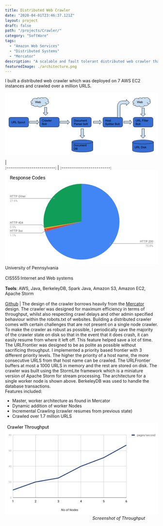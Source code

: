 ```yaml
---
title: Distributed Web Crawler
date: "2020-04-01T23:46:37.121Z"
layout: project
draft: false
path: "/projects/Crawler/"
category: "SoftWare"
tags:
  - "Amazon Web Services"
  - "Distributed Systems"
  - "Mercator"
description: "A scalable and fault tolerant distributed web crawler that was built as part of the final project for CIS555(Internet and Web Systems) at the University of Pennsylvania" 
featuredImage: ./architecture.png
---
```


I built a distributed web crawler which was deployed on 7 AWS EC2 instances and crawled over a million URLS.

![architecture](./architecture.png) 
<br>

  |  
:-------------------------:      |       :-------------------------:
 ![response codes](./chart.png) <br> University of Pennsylvania <br><br> CIS555:Internet and Web systems <br><br> **Tools**: AWS, Java, BerkeleyDB, Spark Java, Amazon S3, Amazon EC2, Apache Storm <br><br> [Github](https://github.com/masterford/DistributedWebCrawler) | The design of the crawler borrows heavily from the [Mercator](./mercator.pdf) design. The crawler was designed for maximum efficiency in terms of throughput, whilst also respecting crawl delays and other admin specified behaviour within the robots.txt of websites. Building a distributed crawler comes with certain challenges that are not present on a single node crawler. To make the crawler as robust as possible, I periodically save the majority of the crawler state on disk so that in the event that it does crash, it can easily resume from where it left off. This feature helped save a lot of time. The URLFrontier was designed to be as polite as possible without sacrificing throughput. I implemented a priority based frontier with 3 different priority levels. The higher the priority of a host name, the more consecutive URLS from that host name can be crawled. The URLFrontier buffers at most a 1000 URLS in memory and the rest are stored on disk. The crawler was built using the StormLite framework which is a miniature version of Apache Storm for stream processing. The architecture for a single worker node is shown above. BerkeleyDB was used to handle the database transactions.<br> Features included: <ul><li>Master, worker architecture as found in Mercator</li><li>Dynamic addition of worker Nodes</li><li>Incremental Crawling (crawler resumes from previous state)</li><li>Crawled over 1.7 million URLS</li></ul> 

![throughput](./throughput.png)
&emsp;&emsp;&emsp;&emsp;&emsp;&emsp;&emsp;&emsp;&emsp;&emsp;&emsp;&emsp;&emsp;&emsp;&emsp;&emsp; &emsp;&emsp;&emsp;&emsp;
<i>Screenshot of Throughput</i>






